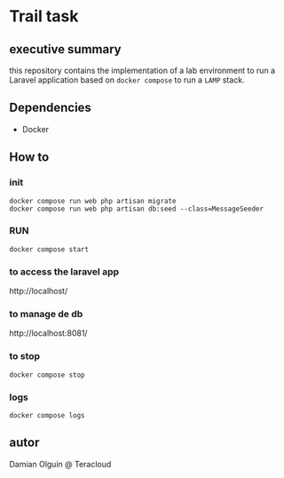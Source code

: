 # Trail task


## executive summary

this repository contains the implementation of a lab environment to run a Laravel application based on `docker compose` to run a `LAMP` stack.

## Dependencies

* Docker

## How to

### init

```
docker compose run web php artisan migrate
docker compose run web php artisan db:seed --class=MessageSeeder
```

### RUN

```
docker compose start
```

### to access the laravel app

http://localhost/

### to manage de db

http://localhost:8081/


### to stop

```
docker compose stop
```

###  logs 

```
docker compose logs
```


## autor

Damian Olguin @ Teracloud
